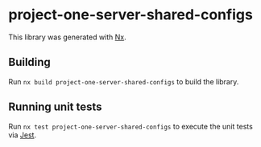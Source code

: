 # project-one-server-shared-configs

This library was generated with [Nx](https://nx.dev).

## Building

Run `nx build project-one-server-shared-configs` to build the library.

## Running unit tests

Run `nx test project-one-server-shared-configs` to execute the unit tests via [Jest](https://jestjs.io).
